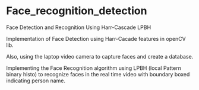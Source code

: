# Face_recognition_detection
Face Detection and Recognition Using Harr-Cascade LPBH


Implementation of Face Detection using Harr-Cacade features in openCV lib. 

Also, using the laptop video camera to capture faces and create a database. 

Implementing the Face Recognition algorithm using LPBH (local Pattern binary histo) to recognize faces in the real time video with boundary boxed indicating person name. 

